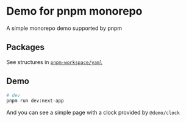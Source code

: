 # Demo for pnpm monorepo

A simple monorepo demo supported by pnpm

## Packages

See structures in [`pnpm-workspace/yaml`](https://github.com/MadCcc/pnpm-monorepo-demo/blob/master/pnpm-workspace.yaml)

## Demo

```bash
# dev
pnpm run dev:next-app
```

And you can see a simple page with a clock provided by `@demo/clock`